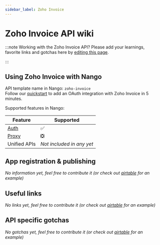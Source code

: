 ```yaml
---
sidebar_label: Zoho Invoice
---
```


# Zoho Invoice API wiki

:::note Working with the Zoho Invoice API?
Please add your learnings, favorite links and gotchas here by [editing this page](https://github.com/nangohq/nango/tree/master/docs/docs/providers/zoho-invoice.md).

:::

## Using Zoho Invoice with Nango

API template name in Nango: `zoho-invoice`  
Follow our [quickstart](../quickstart.md) to add an OAuth integration with Zoho Invoice in 5 minutes.

Supported features in Nango:

| Feature                            | Supported                 |
| ---------------------------------- | ------------------------- |
| [Auth](/nango-auth/core-concepts)  | ✅                        |
| [Proxy](/nango-unified-apis/proxy) | ❎                        |
| Unified APIs                       | _Not included in any yet_ |

## App registration & publishing

_No information yet, feel free to contribute it (or check out [airtable](airtable.md) for an example)_

## Useful links

_No links yet, feel free to contribute it (or check out [airtable](airtable.md) for an example)_

## API specific gotchas

_No gotchas yet, feel free to contribute it (or check out [airtable](airtable.md) for an example)_
